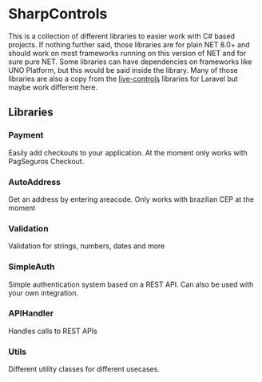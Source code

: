 # SharpControls

This is a collection of different libraries to easier work with C# based projects. If nothing further said, those libraries are for plain NET 8.0+ and should work on most frameworks running on this version of NET and for sure pure NET. Some libraries can have dependencies on frameworks like UNO Platform, but this would be said inside the library.
Many of those libraries are also a copy from the [live-controls](https://www.github.com/live-controls/) libraries for Laravel but maybe work different here.

## Libraries
### Payment
Easily add checkouts to your application. At the moment only works with PagSeguros Checkout.

### AutoAddress
Get an address by entering areacode. Only works with brazilian CEP at the moment

### Validation
Validation for strings, numbers, dates and more

### SimpleAuth
Simple authentication system based on a REST API. Can also be used with your own integration.

### APIHandler
Handles calls to REST APIs

### Utils
Different utility classes for different usecases.
